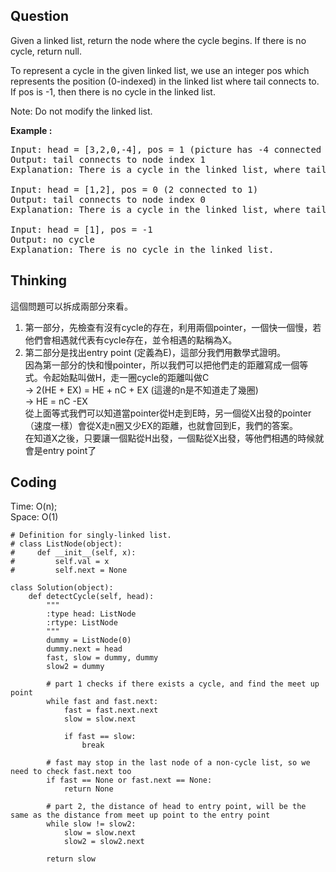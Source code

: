 ## Question
Given a linked list, return the node where the cycle begins. If there is no cycle, return null.<br>

To represent a cycle in the given linked list, we use an integer pos which represents the position (0-indexed) in the linked list where tail connects to. If pos is -1, then there is no cycle in the linked list.<br>

Note: Do not modify the linked list.</br>

**Example :**   
<pre>
Input: head = [3,2,0,-4], pos = 1 (picture has -4 connected to 2)
Output: tail connects to node index 1
Explanation: There is a cycle in the linked list, where tail connects to the second node.

Input: head = [1,2], pos = 0 (2 connected to 1)
Output: tail connects to node index 0
Explanation: There is a cycle in the linked list, where tail connects to the first node.

Input: head = [1], pos = -1
Output: no cycle
Explanation: There is no cycle in the linked list.
</pre>

## Thinking
這個問題可以拆成兩部分來看。
1. 第一部分，先檢查有沒有cycle的存在，利用兩個pointer，一個快一個慢，若他們會相遇就代表有cycle存在，並令相遇的點稱為X。<br>
2. 第二部分是找出entry point (定義為E)，這部分我們用數學式證明。<br>
   因為第一部分的快和慢pointer，所以我們可以把他們走的距離寫成一個等式。令起始點叫做H，走一圈cycle的距離叫做C<br>
   -> 2(HE + EX) = HE + nC + EX (這邊的n是不知道走了幾圈)<br>
   -> HE  = nC -EX<br>
   從上面等式我們可以知道當pointer從H走到E時，另一個從X出發的pointer（速度一樣）會從X走n圈又少EX的距離，也就會回到E，我們的答案。<br>
   在知道X之後，只要讓一個點從H出發，一個點從X出發，等他們相遇的時候就會是entry point了<br>


## Coding
Time: O(n); <br>
Space: O(1)
```python3
# Definition for singly-linked list.
# class ListNode(object):
#     def __init__(self, x):
#         self.val = x
#         self.next = None

class Solution(object):
    def detectCycle(self, head):
        """
        :type head: ListNode
        :rtype: ListNode
        """
        dummy = ListNode(0)
        dummy.next = head
        fast, slow = dummy, dummy
        slow2 = dummy
        
        # part 1 checks if there exists a cycle, and find the meet up point
        while fast and fast.next:
            fast = fast.next.next
            slow = slow.next
            
            if fast == slow:
                break
                
        # fast may stop in the last node of a non-cycle list, so we need to check fast.next too
        if fast == None or fast.next == None:
            return None
        
        # part 2, the distance of head to entry point, will be the same as the distance from meet up point to the entry point
        while slow != slow2:
            slow = slow.next
            slow2 = slow2.next
            
        return slow
        
                
```

